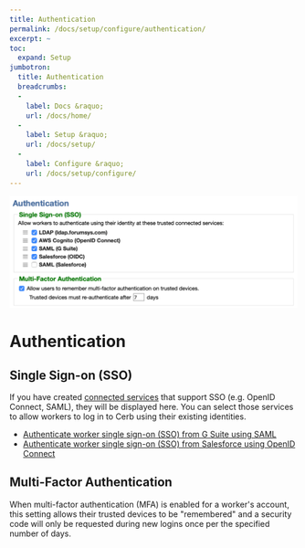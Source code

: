 ```yaml
---
title: Authentication
permalink: /docs/setup/configure/authentication/
excerpt: ~
toc:
  expand: Setup
jumbotron:
  title: Authentication
  breadcrumbs:
  - 
    label: Docs &raquo;
    url: /docs/home/
  - 
    label: Setup &raquo;
    url: /docs/setup/
  - 
    label: Configure &raquo;
    url: /docs/setup/configure/
---
```


<div class="cerb-screenshot">
<img src="/assets/images/docs/setup/authentication.png" class="screenshot">
</div>

# Authentication

## Single Sign-on (SSO)

If you have created [connected services](/docs/connected-services/) that support SSO (e.g. OpenID Connect, SAML), they will be displayed here. You can select those services to allow workers to log in to Cerb using their existing identities.

* [Authenticate worker single sign-on (SSO) from G Suite using SAML](/guides/integrations/google/sso-saml/)
* [Authenticate worker single sign-on (SSO) from Salesforce using OpenID Connect](/guides/integrations/salesforce/sso-openid/)

## Multi-Factor Authentication

When multi-factor authentication (MFA) is enabled for a worker's account, this setting allows their trusted devices to be "remembered" and a security code will only be requested during new logins once per the specified number of days.